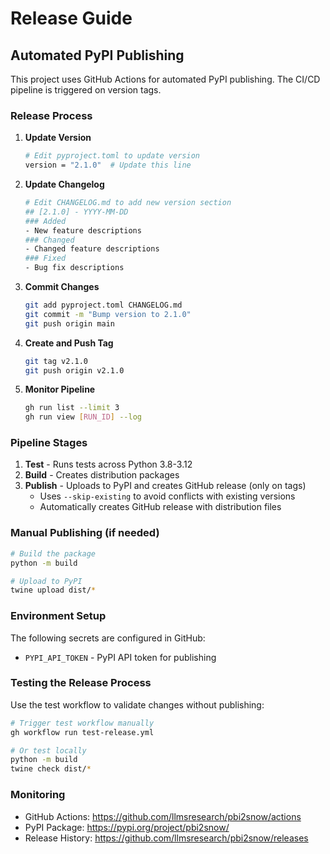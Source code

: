 # Release Guide

## Automated PyPI Publishing

This project uses GitHub Actions for automated PyPI publishing. The CI/CD pipeline is triggered on version tags.

### Release Process

1. **Update Version**
   ```bash
   # Edit pyproject.toml to update version
   version = "2.1.0"  # Update this line
   ```

2. **Update Changelog**
   ```bash
   # Edit CHANGELOG.md to add new version section
   ## [2.1.0] - YYYY-MM-DD
   ### Added
   - New feature descriptions
   ### Changed  
   - Changed feature descriptions
   ### Fixed
   - Bug fix descriptions
   ```

3. **Commit Changes**
   ```bash
   git add pyproject.toml CHANGELOG.md
   git commit -m "Bump version to 2.1.0"
   git push origin main
   ```

4. **Create and Push Tag**
   ```bash
   git tag v2.1.0
   git push origin v2.1.0
   ```

5. **Monitor Pipeline**
   ```bash
   gh run list --limit 3
   gh run view [RUN_ID] --log
   ```

### Pipeline Stages

1. **Test** - Runs tests across Python 3.8-3.12
2. **Build** - Creates distribution packages  
3. **Publish** - Uploads to PyPI and creates GitHub release (only on tags)
   - Uses `--skip-existing` to avoid conflicts with existing versions
   - Automatically creates GitHub release with distribution files

### Manual Publishing (if needed)

```bash
# Build the package
python -m build

# Upload to PyPI
twine upload dist/*
```

### Environment Setup

The following secrets are configured in GitHub:
- `PYPI_API_TOKEN` - PyPI API token for publishing

### Testing the Release Process

Use the test workflow to validate changes without publishing:

```bash
# Trigger test workflow manually
gh workflow run test-release.yml

# Or test locally
python -m build
twine check dist/*
```

### Monitoring

- GitHub Actions: https://github.com/llmsresearch/pbi2snow/actions
- PyPI Package: https://pypi.org/project/pbi2snow/
- Release History: https://github.com/llmsresearch/pbi2snow/releases